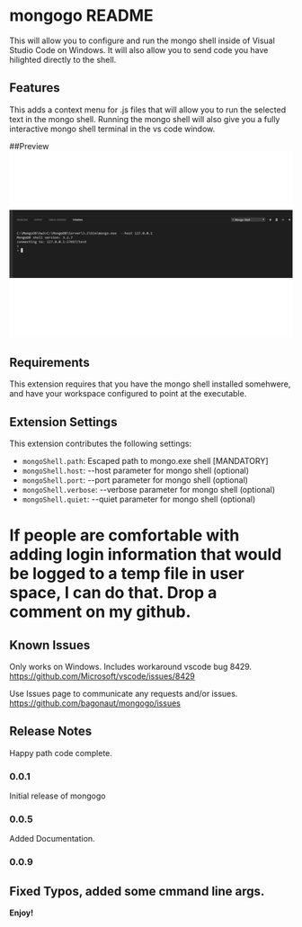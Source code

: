 # mongogo README

This will allow you to configure and run the mongo shell inside of Visual Studio Code on Windows. It will also allow you to send code you have hilighted directly to the shell.

## Features

This adds a context menu for .js files that will allow you to run the selected text in the mongo shell. Running the mongo shell will also give you a fully interactive mongo shell terminal in the vs code window.

##Preview
![MongoGoPreview](https://raw.githubusercontent.com/bagonaut/mongogo/master/images/mongogo.gif)

## Requirements

This extension requires that you have the mongo shell installed somehwere, and have your workspace configured to point at the executable.

## Extension Settings


This extension contributes the following settings:

* `mongoShell.path`: Escaped path to mongo.exe shell [MANDATORY]
* `mongoShell.host`: --host parameter for mongo shell (optional)
* `mongoShell.port`: --port parameter for mongo shell (optional)
* `mongoShell.verbose`: --verbose parameter for mongo shell (optional)
* `mongoShell.quiet`: --quiet parameter for mongo shell (optional)

# If people are comfortable with adding login information that would be logged to a temp file in user space, I can do that. Drop a comment on my github.

## Known Issues

Only works on Windows. Includes workaround vscode bug 8429. https://github.com/Microsoft/vscode/issues/8429

Use Issues page to communicate any requests and/or issues.
https://github.com/bagonaut/mongogo/issues 

## Release Notes

Happy path code complete. 

### 0.0.1

Initial release of mongogo

### 0.0.5

Added Documentation.

### 0.0.9
Fixed Typos, added some cmmand line args.
-----------------------------------------------------------------------------------------------------------



**Enjoy!**